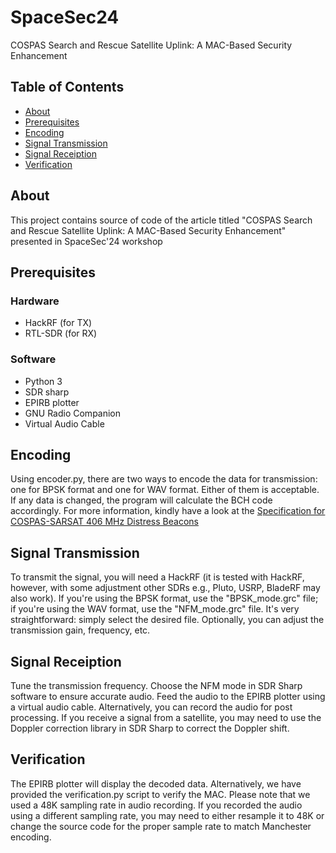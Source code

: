 # SpaceSec24

COSPAS Search and Rescue Satellite Uplink: A MAC-Based  Security Enhancement

## Table of Contents

- [About](#about)
- [Prerequisites](#prerequisites)
- [Encoding](#encoding)
- [Signal Transmission](#signal-transmission)
- [Signal Receiption](#signal-receiption)
- [Verification](#verification)

## About

This project contains source of code of the article titled "COSPAS Search and Rescue Satellite Uplink: A MAC-Based  Security Enhancement" presented in SpaceSec'24 workshop 

## Prerequisites
### Hardware
- HackRF (for TX)
- RTL-SDR (for RX)

### Software
- Python 3
- SDR sharp
- EPIRB plotter
- GNU Radio Companion
- Virtual Audio Cable

## Encoding
Using encoder.py, there are two ways to encode the data for transmission: one for BPSK format and one for WAV format. Either of them is acceptable. If any data is changed, the program will calculate the BCH code accordingly. For more information, kindly have a look at the [Specification for COSPAS-SARSAT 406 MHz Distress Beacons](https://sar.mot.go.th/document/THMCC/T001-MAR-26-2021%20SPECIFICATION%20FOR%20COSPAS-SARSAT%20406%20MHz%20DISTRESS%20BEACONS.pdf)

## Signal Transmission
To transmit the signal, you will need a HackRF (it is tested with HackRF, however, with some adjustment other SDRs e.g., Pluto, USRP, BladeRF may also work). If you're using the BPSK format, use the "BPSK_mode.grc" file; if you're using the WAV format, use the "NFM_mode.grc" file. It's very straightforward: simply select the desired file. Optionally, you can adjust the transmission gain, frequency, etc.

## Signal Receiption
Tune the transmission frequency. Choose the NFM mode in SDR Sharp software to ensure accurate audio. Feed the audio to the EPIRB plotter using a virtual audio cable. Alternatively, you can record the audio for post processing. If you receive a signal from a satellite, you may need to use the Doppler correction library in SDR Sharp to correct the Doppler shift.

## Verification
The EPIRB plotter will display the decoded data. Alternatively, we have provided the verification.py script to verify the MAC. Please note that we used a 48K sampling rate in audio recording. If you recorded the audio using a different sampling rate, you may need to either resample it to 48K or change the source code for the proper sample rate to match Manchester encoding.

